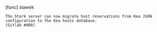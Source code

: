 [func] slawek

    The Stork server can now migrate host reservations from Kea JSON
    configuration to the Kea hosts database.
    (Gitlab #800)

